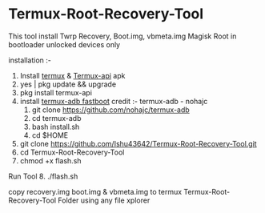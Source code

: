# Termux-Root-Recovery-Tool
This tool install Twrp Recovery, Boot.img, vbmeta.img Magisk Root in bootloader unlocked devices only

installation :- 

1. Install [termux](https://f-droid.org/repo/com.termux_118.apk) & [Termux-api](https://f-droid.org/repo/com.termux.api_51.apk) apk
2. yes | pkg update && upgrade 
3. pkg install termux-api
4. install [termux-adb fastboot](https://github.com/nohajc/termux-adb) credit :- termux-adb - nohajc 
    1. git clone https://github.com/nohajc/termux-adb
    2. cd termux-adb
    3. bash install.sh
    4. cd $HOME
5. git clone https://github.com/Ishu43642/Termux-Root-Recovery-Tool.git
6. cd Termux-Root-Recovery-Tool
7. chmod +x flash.sh

 Run Tool 
8. ./flash.sh

copy recovery.img boot.img & vbmeta.img to termux Termux-Root-Recovery-Tool Folder using any file xplorer 
